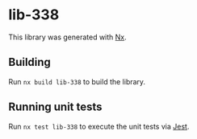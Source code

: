 # lib-338

This library was generated with [Nx](https://nx.dev).

## Building

Run `nx build lib-338` to build the library.

## Running unit tests

Run `nx test lib-338` to execute the unit tests via [Jest](https://jestjs.io).
